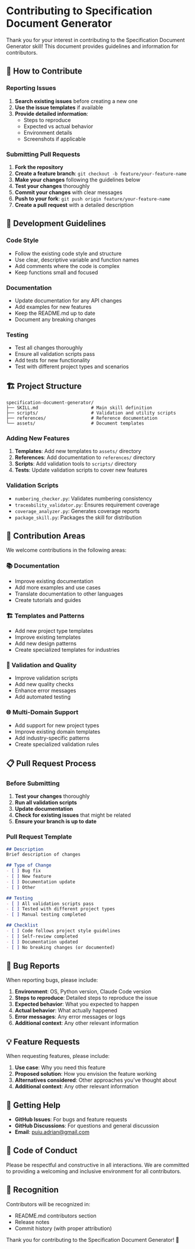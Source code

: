 # Contributing to Specification Document Generator

Thank you for your interest in contributing to the Specification Document Generator skill! This document provides guidelines and information for contributors.

## 🤝 How to Contribute

### Reporting Issues

1. **Search existing issues** before creating a new one
2. **Use the issue templates** if available
3. **Provide detailed information**:
   - Steps to reproduce
   - Expected vs actual behavior
   - Environment details
   - Screenshots if applicable

### Submitting Pull Requests

1. **Fork the repository**
2. **Create a feature branch**: `git checkout -b feature/your-feature-name`
3. **Make your changes** following the guidelines below
4. **Test your changes** thoroughly
5. **Commit your changes** with clear messages
6. **Push to your fork**: `git push origin feature/your-feature-name`
7. **Create a pull request** with a detailed description

## 📝 Development Guidelines

### Code Style

- Follow the existing code style and structure
- Use clear, descriptive variable and function names
- Add comments where the code is complex
- Keep functions small and focused

### Documentation

- Update documentation for any API changes
- Add examples for new features
- Keep the README.md up to date
- Document any breaking changes

### Testing

- Test all changes thoroughly
- Ensure all validation scripts pass
- Add tests for new functionality
- Test with different project types and scenarios

## 🏗️ Project Structure

```
specification-document-generator/
├── SKILL.md                    # Main skill definition
├── scripts/                    # Validation and utility scripts
├── references/                 # Reference documentation
└── assets/                     # Document templates
```

### Adding New Features

1. **Templates**: Add new templates to `assets/` directory
2. **References**: Add documentation to `references/` directory
3. **Scripts**: Add validation tools to `scripts/` directory
4. **Tests**: Update validation scripts to cover new features

### Validation Scripts

- `numbering_checker.py`: Validates numbering consistency
- `traceability_validator.py`: Ensures requirement coverage
- `coverage_analyzer.py`: Generates coverage reports
- `package_skill.py`: Packages the skill for distribution

## 🎯 Contribution Areas

We welcome contributions in the following areas:

### 📚 Documentation

- Improve existing documentation
- Add more examples and use cases
- Translate documentation to other languages
- Create tutorials and guides

### 🏗️ Templates and Patterns

- Add new project type templates
- Improve existing templates
- Add new design patterns
- Create specialized templates for industries

### 🔧 Validation and Quality

- Improve validation scripts
- Add new quality checks
- Enhance error messages
- Add automated testing

### 🌐 Multi-Domain Support

- Add support for new project types
- Improve existing domain templates
- Add industry-specific patterns
- Create specialized validation rules

## 📋 Pull Request Process

### Before Submitting

1. **Test your changes** thoroughly
2. **Run all validation scripts**
3. **Update documentation**
4. **Check for existing issues** that might be related
5. **Ensure your branch is up to date**

### Pull Request Template

```markdown
## Description
Brief description of changes

## Type of Change
- [ ] Bug fix
- [ ] New feature
- [ ] Documentation update
- [ ] Other

## Testing
- [ ] All validation scripts pass
- [ ] Tested with different project types
- [ ] Manual testing completed

## Checklist
- [ ] Code follows project style guidelines
- [ ] Self-review completed
- [ ] Documentation updated
- [ ] No breaking changes (or documented)
```

## 🐛 Bug Reports

When reporting bugs, please include:

1. **Environment**: OS, Python version, Claude Code version
2. **Steps to reproduce**: Detailed steps to reproduce the issue
3. **Expected behavior**: What you expected to happen
4. **Actual behavior**: What actually happened
5. **Error messages**: Any error messages or logs
6. **Additional context**: Any other relevant information

## 💡 Feature Requests

When requesting features, please include:

1. **Use case**: Why you need this feature
2. **Proposed solution**: How you envision the feature working
3. **Alternatives considered**: Other approaches you've thought about
4. **Additional context**: Any other relevant information

## 📧 Getting Help

- **GitHub Issues**: For bugs and feature requests
- **GitHub Discussions**: For questions and general discussion
- **Email**: puiu.adrian@gmail.com

## 📄 Code of Conduct

Please be respectful and constructive in all interactions. We are committed to providing a welcoming and inclusive environment for all contributors.

## 🙏 Recognition

Contributors will be recognized in:
- README.md contributors section
- Release notes
- Commit history (with proper attribution)

Thank you for contributing to the Specification Document Generator! 🎉